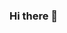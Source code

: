 ### Hi there 👋

<!--
**DimaBelonogovQA/DimaBelonogovQA** is a ✨ _special_ ✨ repository because its `README.md` (this file) appears on your GitHub profile.

#  Заголовок первого уровня
### Заголовок третьего уровня
###### Заголовок шестого уровня
1. Элемент списка с цитатой:

    > Это цитата
    > внутри элемента списка.

 2. Второй элемент списка
Первая часть текста, который необходимо разделить
***
Вторая часть текста, который необходимо разделить
[пример](http://example.com/ "Необязательная подсказка")
*Пример*
__Пример__
_Пример_

**Пример**

Пере___распред___деление

___Пример___
***Пример***
